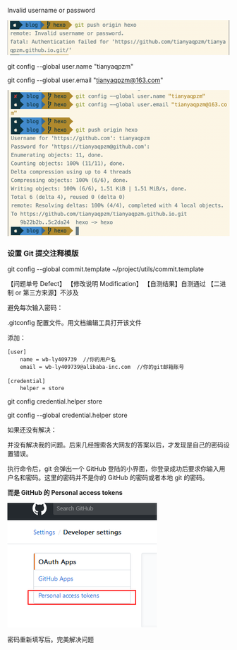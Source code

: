 Invalid username or password

![image-20191202001350552](git_config/image-20191202001350552.png)

git config --global user.name "tianyaqpzm"

git config --global user.email "tianyaqpzm@163.com"

![image-20191202001949386](git_config/image-20191202001949386.png)

### 设置 Git 提交注释模版

git config --global commit.template ~/project/utils/commit.template

【问题单号 Defect】
【修改说明 Modification】
【自测结果】自测通过
【二进制 or 第三方来源】不涉及

避免每次输入密码：

.gitconfig 配置文件。用文档编辑工具打开该文件

添加：

```
[user]
	name = wb-ly409739  //你的用户名
	email = wb-ly409739@alibaba-inc.com  //你的git邮箱账号

[credential]
    helper = store
```

git config credential.helper store

git config --global credential.helper store

如果还没有解决：

并没有解决我的问题。后来几经搜索各大网友的答案以后，才发现是自己的密码设置错误。

执行命令后，git 会弹出一个 GitHub 登陆的小界面，你登录成功后要求你输入用户名和密码。这里的密码并不是你的 GitHub 的密码或者本地 git 的密码。

**而是 GitHub 的 Personal access tokens**

![img](git_config/1084615-20180104155748534-1934463441.png)

密码重新填写后。完美解决问题
